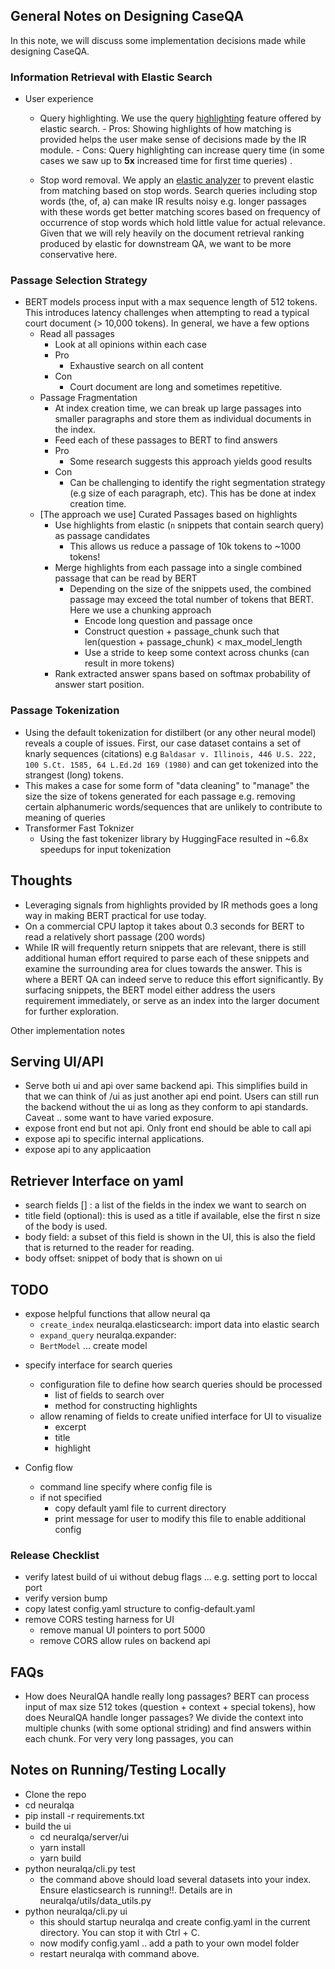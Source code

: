 ## General Notes on Designing CaseQA

In this note, we will discuss some implementation decisions made while designing CaseQA.

### Information Retrieval with Elastic Search

- User experience

  - Query highlighting.
    We use the query [highlighting](https://www.elastic.co/guide/en/elasticsearch/reference/6.8/search-request-highlighting.html) feature offered by elastic search. - Pros: Showing highlights of how matching is provided helps the user make sense of decisions made by the IR module. - Cons: Query highlighting can increase query time (in some cases we saw up to **5x** increased time for first time queries) .

  - Stop word removal.
    We apply an [elastic analyzer](https://www.elastic.co/guide/en/elasticsearch/reference/current/analysis-stop-analyzer.html) to prevent elastic from matching based on stop words.
    Search queries including stop words (the, of, a) can make IR results noisy e.g. longer passages with these words get better matching scores based on frequency of occurrence of stop words which hold little value for actual relevance. Given that we will rely heavily on the document retrieval ranking produced by elastic for downstream QA, we want to be more conservative here.

### Passage Selection Strategy

- BERT models process input with a max sequence length of 512 tokens. This introduces latency challenges when attempting to read a typical court document (> 10,000 tokens). In general, we have a few options
  - Read all passages
    - Look at all opinions within each case
    - Pro
      - Exhaustive search on all content
    - Con
      - Court document are long and sometimes repetitive.
  - Passage Fragmentation
    - At index creation time, we can break up large passages into smaller paragraphs and store them as individual documents in the index.
    - Feed each of these passages to BERT to find answers
    - Pro
      - Some research suggests this approach yields good results
    - Con
      - Can be challenging to identify the right segmentation strategy (e.g size of each paragraph, etc). This has be done at index creation time.
  - [The approach we use] Curated Passages based on highlights
    - Use highlights from elastic (`n` snippets that contain search query) as passage candidates
      - This allows us reduce a passage of 10k tokens to ~1000 tokens!
    - Merge highlights from each passage into a single combined passage that can be read by BERT
      - Depending on the size of the snippets used, the combined passage may exceed the total number of tokens that BERT. Here we use a chunking approach
        - Encode long question and passage once
        - Construct question + passage_chunk such that len(question + passage_chunk) < max_model_length
        - Use a stride to keep some context across chunks (can result in more tokens)
    - Rank extracted answer spans based on softmax probability of answer start position.

### Passage Tokenization

- Using the default tokenization for distilbert (or any other neural model) reveals a couple of issues. First, our case dataset contains a set of knarly sequences (citations) e.g `Baldasar v. Illinois, 446 U.S. 222, 100 S.Ct. 1585, 64 L.Ed.2d 169 (1980)` and can get tokenized into the strangest (long) tokens.
- This makes a case for some form of "data cleaning" to "manage" the size the size of tokens generated for each passage e.g. removing certain alphanumeric words/sequences that are unlikely to contribute to meaning of queries
- Transformer Fast Toknizer
  - Using the fast tokenizer library by HuggingFace resulted in ~6.8x speedups for input tokenization

## Thoughts

- Leveraging signals from highlights provided by IR methods goes a long way in making BERT practical for use today.
- On a commercial CPU laptop it takes about 0.3 seconds for BERT to read a relatively short passage (200 words)
- While IR will frequently return snippets that are relevant, there is still additional human effort required to parse each of these snippets and examine the surrounding area for clues towards the answer. This is where a BERT QA can indeed serve to reduce this effort significantly. By surfacing snippets, the BERT model either address the users requirement immediately, or serve as an index into the larger document for further exploration.

Other implementation notes

## Serving UI/API

- Serve both ui and api over same backend api. This simplifies build in that we can think of /ui as just another api end point. Users can still run the backend without the ui as long as they conform to api standards.  
  Caveat .. some want to have varied exposure.
- expose front end but not api. Only front end should be able to call api
- expose api to specific internal applications.
- expose api to any applicaation

## Retriever Interface on yaml

- search fields [] : a list of the fields in the index we want to search on
- title field (optional): this is used as a title if available, else the first n size of the body is used.
- body field: a subset of this field is shown in the UI, this is also the field that is returned to the reader for reading.
- body offset: snippet of body that is shown on ui

## TODO

- expose helpful functions that allow neural qa
  - `create_index` neuralqa.elasticsearch: import data into elastic search
  - `expand_query` neuralqa.expander:
  - `BertModel` ... create model

* specify interface for search queries

  - configuration file to define how search queries should be processed
    - list of fields to search over
    - method for constructing highlights
  - allow renaming of fields to create unified interface for UI to visualize
    - excerpt
    - title
    - highlight

* Config flow
  - command line specify where config file is
  - if not specified
    - copy default yaml file to current directory
    - print message for user to modify this file to enable additional config

### Release Checklist

- verify latest build of ui without debug flags ... e.g. setting port to loccal port
- verify version bump
- copy latest config.yaml structure to config-default.yaml
- remove CORS testing harness for UI
  - remove manual UI pointers to port 5000
  - remove CORS allow rules on backend api

## FAQs

- How does NeuralQA handle really long passages? BERT can process input of max size 512 tokes (question + context + special tokens), how does NeuralQA handle longer passages?
  We divide the context into multiple chunks (with some optional striding) and find answers within each chunk. For very very long passages, you can

## Notes on Running/Testing Locally

- Clone the repo
- cd neuralqa
- pip install -r requirements.txt
- build the ui
  - cd neuralqa/server/ui
  - yarn install
  - yarn build
- python neuralqa/cli.py test
  - the command above should load several datasets into your index. Ensure elasticsearch is running!!. Details are in neuralqa/utils/data_utils.py
- python neuralqa/cli.py ui
  - this should startup neuralqa and create config.yaml in the current directory. You can stop it with Ctrl + C.
  - now modify config.yaml .. add a path to your own model folder
  - restart neuralqa with command above.
